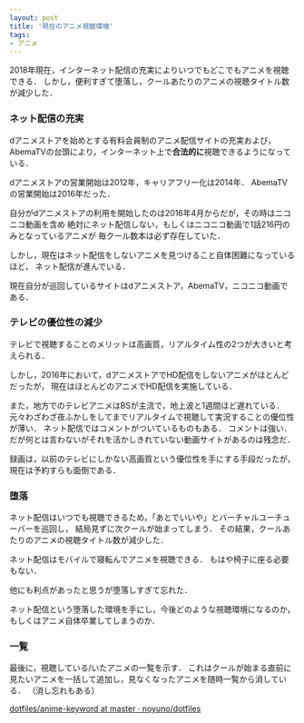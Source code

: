```yaml
---
layout: post
title: '現在のアニメ視聴環境'
tags:
- アニメ
---
```


2018年現在，インターネット配信の充実によりいつでもどこでもアニメを視聴できる．
しかし，便利すぎて堕落し，クールあたりのアニメの視聴タイトル数が減少した．

### ネット配信の充実

dアニメストアを始めとする有料会員制のアニメ配信サイトの充実および，
AbemaTVの台頭により，インターネット上で**合法的に**視聴できるようになっている．

dアニメストアの営業開始は2012年，キャリアフリー化は2014年．
AbemaTVの営業開始は2016年だった．

自分がdアニメストアの利用を開始したのは2016年4月からだが，その時はニコニコ動画を含め
絶対にネット配信しない，もしくはニコニコ動画で1話216円のみとなっているアニメが
毎クール数本は必ず存在していた．

しかし，現在はネット配信をしないアニメを見つけること自体困難になっているほど，
ネット配信が進んでいる．

現在自分が巡回しているサイトはdアニメストア，AbemaTV，ニコニコ動画である．

### テレビの優位性の減少

テレビで視聴することのメリットは高画質，リアルタイム性の2つが大きいと考えられる．

しかし，2016年において，dアニメストアでHD配信をしないアニメがほとんどだったが，
現在はほとんどのアニメでHD配信を実施している．

また，地方でのテレビアニメはBSが主流で，地上波と1週間ほど遅れている．
元々わざわざ夜ふかしをしてまでリアルタイムで視聴して実況することの優位性が薄い．
ネット配信ではコメントがついているものもある．
コメントは強い．だが何とは言わないがそれを活かしきれていない動画サイトがあるのは残念だ．

録画は，以前のテレビにしかない高画質という優位性を手にする手段だったが，
現在は予約すらも面倒である．

### 堕落

ネット配信はいつでも視聴できるため，「あとでいいや」とバーチャルユーチューバーを巡回し，
結局見ずに次クールが始まってしまう．
その結果，クールあたりのアニメの視聴タイトル数が減少した．

ネット配信はモバイルで寝転んでアニメを視聴できる．
もはや椅子に座る必要もない．

他にも利点があったと思うが堕落しすぎて忘れた．

ネット配信という堕落した環境を手にし，今後どのような視聴環境になるのか，
もしくはアニメ自体卒業してしまうのか．

### 一覧

最後に，視聴している/いたアニメの一覧を示す．
これはクールが始まる直前に見たいアニメを一括して追加し，見なくなったアニメを随時一覧から消している．
（消し忘れもある）

[dotfiles/anime-keyword at master · noyuno/dotfiles](https://github.com/noyuno/dotfiles/blob/master/list/anime-keyword)

